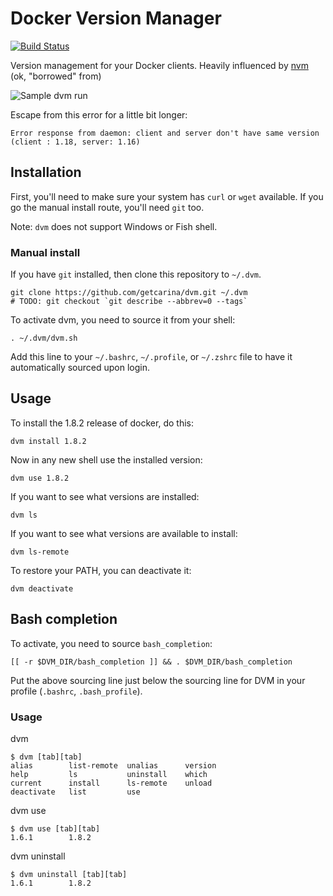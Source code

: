 # Docker Version Manager

[![Build Status](https://travis-ci.org/rgbkrk/dvm.svg?branch=master)](https://travis-ci.org/rgbkrk/dvm)

Version management for your Docker clients. Heavily influenced by [nvm](https://github.com/creationix/nvm) (ok, "borrowed" from)

![Sample dvm run](https://cloud.githubusercontent.com/assets/836375/10118445/d4b821dc-643d-11e5-803c-91c79b93aa6c.png)

Escape from this error for a little bit longer:

```
Error response from daemon: client and server don't have same version (client : 1.18, server: 1.16)
```

## Installation

First, you'll need to make sure your system has `curl` or `wget` available. If you go the manual install route, you'll need `git` too.

Note: `dvm` does not support Windows or Fish shell.

### Manual install

If you have `git` installed, then clone this repository to `~/.dvm`.

```
git clone https://github.com/getcarina/dvm.git ~/.dvm
# TODO: git checkout `git describe --abbrev=0 --tags`
```

To activate dvm, you need to source it from your shell:

```
. ~/.dvm/dvm.sh
```

Add this line to your `~/.bashrc`, `~/.profile`, or `~/.zshrc` file to have it automatically sourced upon login.

## Usage

To install the 1.8.2 release of docker, do this:

    dvm install 1.8.2

Now in any new shell use the installed version:

    dvm use 1.8.2

If you want to see what versions are installed:

    dvm ls

If you want to see what versions are available to install:

    dvm ls-remote

To restore your PATH, you can deactivate it:

    dvm deactivate

## Bash completion

To activate, you need to source `bash_completion`:

  	[[ -r $DVM_DIR/bash_completion ]] && . $DVM_DIR/bash_completion

Put the above sourcing line just below the sourcing line for DVM in your profile (`.bashrc`, `.bash_profile`).

### Usage

dvm

    $ dvm [tab][tab]
    alias        list-remote  unalias      version
    help         ls           uninstall    which
    current      install      ls-remote    unload
    deactivate   list         use

dvm use

    $ dvm use [tab][tab]
    1.6.1        1.8.2

dvm uninstall

    $ dvm uninstall [tab][tab]
    1.6.1        1.8.2
